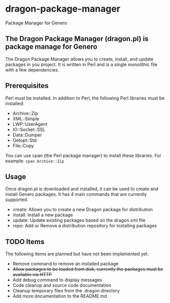 # dragon-package-manager
Package Manager for Genero

## The Dragon Package Manager (dragon.pl) is package manage for Genero
The Dragon Package Manager allows you to create, install, and update
packages in you project.  It is written in Perl and is a single monolithic
file with a few dependencies.

## Prerequisites
Perl must be installed.
In addition to Perl, the following Perl libraries must be installed:
- Archive::Zip
- XML::Simple
- LWP::UserAgent
- IO::Socket::SSL
- Data::Dumper
- Getopt::Std
- File::Copy

You can use cpan (the Perl package manager) to install these libraries. For
example: 
`cpan Archive::Zip`

## Usage
Once dragon.pl is downloaded and installed, it can be used to create and install
Genero packages.  It has 4 main commands that are currently supported.
- create: Allows you to create a new Dragon package for distribution
- install: Install a new package
- update: Update existing packages based on the dragon.xml file
- repo: Add or Remove a distribution repository for installing packages


## TODO Items
The following items are planned but have not been implemented yet.
- Remove command to remove an installed package
- ~~Allow packages to be loaded from disk, currently the packages must be available via HTTP~~
- Add debug command to display messages
- Code cleanup and source code documentation
- Cleanup temporary files from the .dragon directory
- Add more documentation to the README.md
